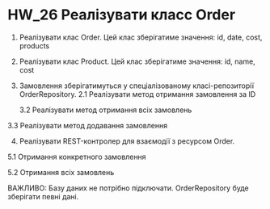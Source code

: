 # HW_26 Реалізувати класс Order

1. Реалізувати клас Order. Цей клас зберігатиме значення: id, date, cost, products

2. Реалізувати клас Product. Цей клас зберігатиме значення: id, name, cost

3. Замовлення зберігатимуться у спеціалізованому класі-репозиторії OrderRepository. 2.1 Реалізувати метод отримання замовлення за ID

    3.2 Реалізувати метод отримання всіх замовлень

 3.3 Реалізувати метод додавання замовлення

4. Реалізувати REST-контролер для взаємодії з ресурсом Order.

 5.1 Отримання конкретного замовлення

 5.2 Отримання всіх замовлень

ВАЖЛИВО: Базу даних не потрібно підключати. OrderRepository буде зберігати певні дані.
